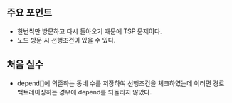 ## 주요 포인트
- 한번씩만 방문하고 다시 돌아오기 때문에 TSP 문제이다.
- 노드 방문 시 선행조건이 있을 수 있다.

## 처음 실수
- depend[]에 의존하는 동네 수를 저장하여 선행조건을 체크하였는데 이러면 경로 백트레이싱하는 경우에 depend를 되돌리지 않았다.
